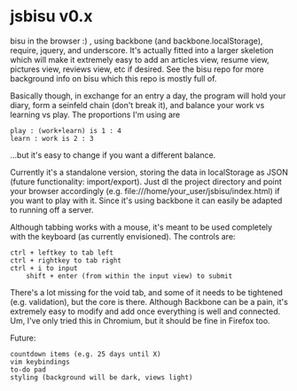 jsbisu v0.x
======

bisu in the browser :) , using backbone (and backbone.localStorage), require, jquery, and underscore. It's actually fitted into a larger skeletion which will make it extremely easy to add an articles view, resume view, pictures view, reviews view, etc if desired. See the bisu repo for more background info on bisu which this repo is mostly full of.

Basically though, in exchange for an entry a day, the program will hold your diary, form a seinfeld chain (don't break it), and balance your work vs learning vs play. The proportions I'm using are  
	
	play : (work+learn) is 1 : 4
    learn : work is 2 : 3

...but it's easy to change if you want a different balance.

Currently it's a standalone version, storing the data in localStorage as JSON (future functionality: import/export). Just dl the project directory and point your browser accordingly (e.g. file:///home/your_user/jsbisu/index.html) if you want to play with it. Since it's using backbone it can easily be adapted to running off a server. 

Although tabbing works with a mouse, it's meant to be used completely with the keyboard (as currently envisioned). The controls are:
	
	ctrl + leftkey to tab left
	ctrl + rightkey to tab right
	ctrl + i to input
		shift + enter (from within the input view) to submit

There's a lot missing for the void tab, and some of it needs to be tightened (e.g. validation), but the core is there. Although Backbone can be a pain, it's extremely easy to modify and add once everything is well and connected. Um, I've only tried this in Chromium, but it should be fine in Firefox too.

Future:
	
	countdown items (e.g. 25 days until X)
	vim keybindings
	to-do pad
	styling (background will be dark, views light)